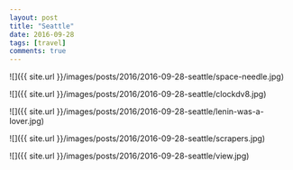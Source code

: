 ```yaml
---
layout: post
title: "Seattle"
date: 2016-09-28
tags: [travel]
comments: true
---
```

![]({{ site.url }}/images/posts/2016/2016-09-28-seattle/space-needle.jpg)

![]({{ site.url }}/images/posts/2016/2016-09-28-seattle/clockdv8.jpg)

![]({{ site.url }}/images/posts/2016/2016-09-28-seattle/lenin-was-a-lover.jpg)

![]({{ site.url }}/images/posts/2016/2016-09-28-seattle/scrapers.jpg)

![]({{ site.url }}/images/posts/2016/2016-09-28-seattle/view.jpg)

